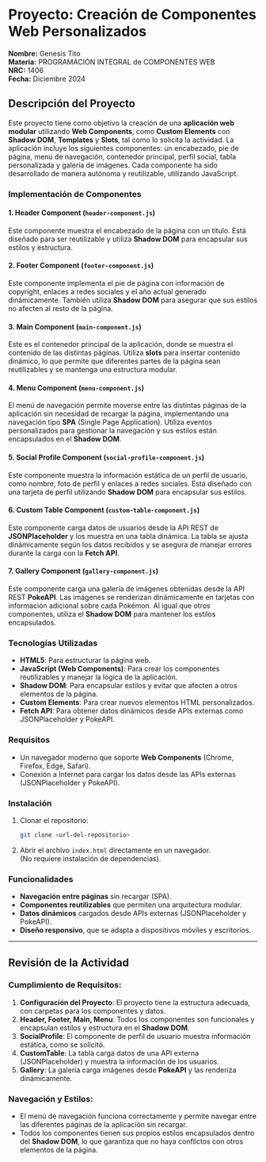 # Proyecto: Creación de Componentes Web Personalizados

**Nombre:** Genesis Tito  
**Materia:** PROGRAMACIÓN INTEGRAL de COMPONENTES WEB  
**NRC:** 1406  
**Fecha:** Diciembre 2024

## Descripción del Proyecto

Este proyecto tiene como objetivo la creación de una **aplicación web modular** utilizando **Web Components**, como **Custom Elements** con **Shadow DOM**, **Templates** y **Slots**, tal como lo solicita la actividad. La aplicación incluye los siguientes componentes: un encabezado, pie de página, menú de navegación, contenedor principal, perfil social, tabla personalizada y galería de imágenes. Cada componente ha sido desarrollado de manera autónoma y reutilizable, utilizando JavaScript.

### Implementación de Componentes

#### 1. **Header Component** (`header-component.js`)

Este componente muestra el encabezado de la página con un título. Está diseñado para ser reutilizable y utiliza **Shadow DOM** para encapsular sus estilos y estructura.

#### 2. **Footer Component** (`footer-component.js`)

Este componente implementa el pie de página con información de copyright, enlaces a redes sociales y el año actual generado dinámicamente. También utiliza **Shadow DOM** para asegurar que sus estilos no afecten al resto de la página.

#### 3. **Main Component** (`main-component.js`)

Este es el contenedor principal de la aplicación, donde se muestra el contenido de las distintas páginas. Utiliza **slots** para insertar contenido dinámico, lo que permite que diferentes partes de la página sean reutilizables y se mantenga una estructura modular.

#### 4. **Menu Component** (`menu-component.js`)

El menú de navegación permite moverse entre las distintas páginas de la aplicación sin necesidad de recargar la página, implementando una navegación tipo **SPA** (Single Page Application). Utiliza eventos personalizados para gestionar la navegación y sus estilos están encapsulados en el **Shadow DOM**.

#### 5. **Social Profile Component** (`social-profile-component.js`)

Este componente muestra la información estática de un perfil de usuario, como nombre, foto de perfil y enlaces a redes sociales. Está diseñado con una tarjeta de perfil utilizando **Shadow DOM** para encapsular sus estilos.

#### 6. **Custom Table Component** (`custom-table-component.js`)

Este componente carga datos de usuarios desde la API REST de **JSONPlaceholder** y los muestra en una tabla dinámica. La tabla se ajusta dinámicamente según los datos recibidos y se asegura de manejar errores durante la carga con la **Fetch API**.

#### 7. **Gallery Component** (`gallery-component.js`)

Este componente carga una galería de imágenes obtenidas desde la API REST **PokeAPI**. Las imágenes se renderizan dinámicamente en tarjetas con información adicional sobre cada Pokémon. Al igual que otros componentes, utiliza el **Shadow DOM** para mantener los estilos encapsulados.

### Tecnologías Utilizadas

- **HTML5**: Para estructurar la página web.
- **JavaScript (Web Components)**: Para crear los componentes reutilizables y manejar la lógica de la aplicación.
- **Shadow DOM**: Para encapsular estilos y evitar que afecten a otros elementos de la página.
- **Custom Elements**: Para crear nuevos elementos HTML personalizados.
- **Fetch API**: Para obtener datos dinámicos desde APIs externas como JSONPlaceholder y PokeAPI.

### Requisitos

- Un navegador moderno que soporte **Web Components** (Chrome, Firefox, Edge, Safari).
- Conexión a Internet para cargar los datos desde las APIs externas (JSONPlaceholder y PokeAPI).

### Instalación

1. Clonar el repositorio:

   ```bash
   git clone <url-del-repositorio>
   ```

2. Abrir el archivo `index.html` directamente en un navegador.  
   (No requiere instalación de dependencias).

### Funcionalidades

- **Navegación entre páginas** sin recargar (SPA).
- **Componentes reutilizables** que permiten una arquitectura modular.
- **Datos dinámicos** cargados desde APIs externas (JSONPlaceholder y PokeAPI).
- **Diseño responsivo**, que se adapta a dispositivos móviles y escritorios.

---

## Revisión de la Actividad

### Cumplimiento de Requisitos:

1. **Configuración del Proyecto**: El proyecto tiene la estructura adecuada, con carpetas para los componentes y datos.
2. **Header, Footer, Main, Menu**: Todos los componentes son funcionales y encapsulan estilos y estructura en el **Shadow DOM**.
3. **SocialProfile**: El componente de perfil de usuario muestra información estática, como se solicitó.
4. **CustomTable**: La tabla carga datos de una API externa (JSONPlaceholder) y muestra la información de los usuarios.
5. **Gallery**: La galería carga imágenes desde **PokeAPI** y las renderiza dinámicamente.

### Navegación y Estilos:

- El menú de navegación funciona correctamente y permite navegar entre las diferentes páginas de la aplicación sin recargar.
- Todos los componentes tienen sus propios estilos encapsulados dentro del **Shadow DOM**, lo que garantiza que no haya conflictos con otros elementos de la página.
